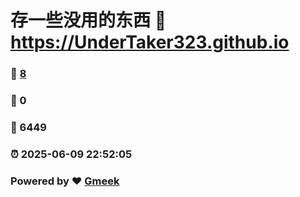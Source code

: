 # 存一些没用的东西 :link: https://UnderTaker323.github.io 
### :page_facing_up: [8](https://UnderTaker323.github.io/tag.html) 
### :speech_balloon: 0 
### :hibiscus: 6449 
### :alarm_clock: 2025-06-09 22:52:05 
### Powered by :heart: [Gmeek](https://github.com/Meekdai/Gmeek)
